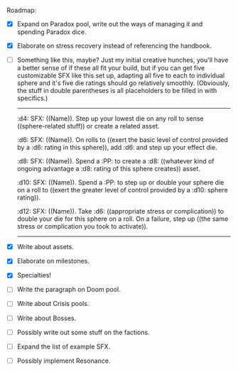 Roadmap:
- [x] Expand on Paradox pool, write out the ways of managing it and spending Paradox dice.
- [x] Elaborate on stress recovery instead of referencing the handbook.
- [ ] 
  Something like this, maybe? Just my initial creative hunches, you'll have a better sense of if these all fit your build, but if you can get five customizable SFX like this set up, adapting all five to each to individual sphere and it's five die ratings should go relatively smoothly. (Obviously, the stuff in double parentheses is all placeholders to be filled in with specifics.)

    ---
    :d4:
    SFX: ((Name)). Step up your lowest die on any roll to sense ((sphere-related stuff)) or create a related asset.

    :d6:
    SFX: ((Name)). On rolls to ((exert the basic level of control provided by a :d6: rating in this sphere)), add :d6: and step up your effect die.

    :d8:
    SFX: ((Name)). Spend a :PP: to create a :d8: ((whatever kind of ongoing advantage a :d8: rating of this sphere creates)) asset.

    :d10:
    SFX: ((Name)). Spend a :PP: to step up or double your sphere die on a roll to ((exert the greater level of control provided by a :d10: sphere rating)).

    :d12:
    SFX: ((Name)). Take :d6: ((appropriate stress or complication)) to double your die for this sphere on a roll. On a failure, step up ((the same stress or complication you took to activate)). 

    ---
- [x] Write about assets.
- [x] Elaborate on milestones.
- [x] Specialties!
- [ ] Write the paragraph on Doom pool.
- [ ] Write about Crisis pools.
- [ ] Write about Bosses.
- [ ] Possibly write out some stuff on the factions.
- [ ] Expand the list of example SFX.
- [ ] Possibly implement Resonance.

